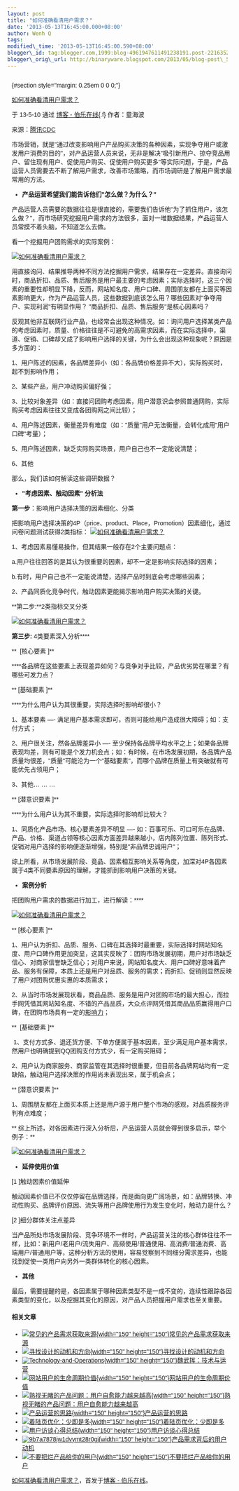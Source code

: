 ```yaml
--- 
layout: post 
title: "如何准确看清用户需求？" 
date: '2013-05-13T16:45:00.000+08:00' 
author: Wenh Q
tags:
modified\_time: '2013-05-13T16:45:00.590+08:00' 
blogger\_id: tag:blogger.com,1999:blog-4961947611491238191.post-2216352766230293721
blogger\_orig\_url: http://binaryware.blogspot.com/2013/05/blog-post\_5956.html
---
```


<div
style="font-family: sans-serif; margin: 0px 10px; overflow: auto; width: 100%;">

 {#section style="margin: 0.25em 0 0 0;"}

<div>

[如何准确看清用户需求？](http://blog.jobbole.com/39479/?utm_source=rss&utm_medium=rss&utm_campaign=%25e5%25a6%2582%25e4%25bd%2595%25e5%2587%2586%25e7%25a1%25ae%25e7%259c%258b%25e6%25b8%2585%25e7%2594%25a8%25e6%2588%25b7%25e9%259c%2580%25e6%25b1%2582%25ef%25bc%259f)

</div>

<div style="margin-bottom: 0.5em;">

于 13-5-10 通过 [博客 - 伯乐在线](http://blog.jobbole.com/){.f}
作者：童海波

</div>



来源：[腾讯CDC](http://cdc.tencent.com/?p=7342)

市场营销，就是"通过改变影响用户产品购买决策的各种因素，实现争夺用户或激发用户消费的目的"，对产品运营人员来说，无非是解决"吸引新用户、掠夺竞品用户、留住现有用户、促使用户购买、促使用户购买更多"等实际问题，于是，产品运营人员需要去不断了解用户需求，改善市场策略，而市场调研是了解用户需求最常用的方法。

-   **产品运营希望我们能告诉他们"怎么做？为什么？"**

产品运营人员需要的数据往往是很直接的，需要我们告诉他"为了抓住用户，该怎么做？"，而市场研究挖掘用户需求的方法很多，面对一堆数据结果，产品运营人员常摸不着头脑，不知道怎么去做。

看一个挖掘用户团购需求的实际案例：

[![如何准确看清用户需求？](http://blog.jobbole.com/wp-content/uploads/2013/05/userneeds1.jpg "如何准确看清用户需求？")](http://blog.jobbole.com/wp-content/uploads/2013/05/userneeds1.jpg "如何准确看清用户需求？")

用直接询问、结果推导两种不同方法挖掘用户需求，结果存在一定差异。直接询问时，商品折扣、品质、售后服务是用户最主要的考虑因素；实际选择时，这三个因素的重要性却明显下降，反而，网站知名度、用户口碑、周围朋友都在上面买等因素影响更大，作为产品运营人员，这些数据到底该怎么用？哪些因素对"争夺用户、实现利润"有明显作用？
"商品折扣、品质、售后服务"是核心因素吗？

反观其他非互联网行业产品，也经常会出现这种情况。如：询问用户选择某类产品的考虑因素时，质量、价格往往是不可避免的高需求因素，而在实际选择中，渠道、促销、口碑却又成了影响用户选择的关键，为什么会出现这种现象呢？原因是多方面的：

1、用户陈述的因素，各品牌差异小（如：各品牌价格差异不大），实际购买时，起不到影响作用；

2、某些产品，用户冲动购买偏好强；

3、比较对象差异（如：直接问团购考虑因素，用户潜意识会参照普通网购，实际购买考虑因素往往又变成各团购网之间比较）；

4、用户陈述因素，衡量差异有难度（如："质量"用户无法衡量，会转化成用"用户口碑"考量）；

5、用户陈述因素，缺乏实际购买场景，用户自己也不一定能说清楚；

6、其他

那么，我们该如何解读这些调研数据？

-   **"考虑因素、触动因素" 分析法**

**第一步**：影响用户选择决策的因素细化、分类

把影响用户选择决策的4P（price、product、Place，Promotion）因素细化，通过问卷问题测试获得2类指标： [![如何准确看清用户需求？](http://blog.jobbole.com/wp-content/uploads/2013/05/userneeds2.jpg "如何准确看清用户需求？")](http://blog.jobbole.com/wp-content/uploads/2013/05/userneeds2.jpg "如何准确看清用户需求？")

1、考虑因素易懂易操作，但其结果一般存在2个主要问题点：

a.用户往往回答的是其认为很重要的因素，却不一定是影响实际选择的因素；

b.有时，用户自己也不一定能说清楚，选择产品时到底会考虑哪些因素；

2、产品同质化竞争时代，触动因素更能揭示影响用户购买决策的关键。

**第二步:**2类指标交叉分类

[![如何准确看清用户需求？](http://blog.jobbole.com/wp-content/uploads/2013/05/userneeds3.jpg "如何准确看清用户需求？")](http://blog.jobbole.com/wp-content/uploads/2013/05/userneeds3.jpg "如何准确看清用户需求？")

<div align="left">

**第三步:** 4类要素深入分析****

</div>

<div align="left">

** 
[核心要素
]**

</div>

<div align="left">

****各品牌在这些要素上表现差异如何？与竞争对手比较，产品优劣势在哪里？有哪些可发力点？

</div>

<div align="left">

**
[基础要素
]**

</div>

<div align="left">

****为什么用户认为其很重要，实际选择时影响却很小？

</div>

<div align="left">

1、基本要素 —-
满足用户基本需求即可，否则可能给用户造成很大障碍；如：支付方式；

</div>

<div align="left">

2、用户很关注，然各品牌差异小 —-
至少保持各品牌平均水平之上；如果各品牌表现均差，则有可能是个发力机会点；如：有时候，在市场发展初期，各品牌产品质量均很差，"质量"可能沦为一个"基础要素"，而哪个品牌在质量上有突破就有可能优先占领用户；

</div>

<div align="left">

3、其他… … …

</div>

<div align="left">

**
[潜意识要素
]**

</div>

<div align="left">

****为什么用户认为其不重要，实际选择时影响却比较大？

</div>

<div align="left">

1、同质化产品市场、核心要素差异不明显 —-
如：百事可乐、可口可乐在品牌、产品、价格、渠道占领等核心因素方面差异越来越小，店内陈列位置、陈列形式、促销对用户选择的影响便逐渐增强，特别是"非品牌忠诚用户"；

</div>

<div align="left">

综上所看，从市场发展阶段、竟品、因素相互影响关系等角度，加深对4P各因素属于4类不同要素原因的理解，才能抓到影响用户决策的关键。

</div>

-   **案例分析**

把团购用户需求的数据进行加工，进行解读：****

[![如何准确看清用户需求？](http://blog.jobbole.com/wp-content/uploads/2013/05/userneeds4.jpg "如何准确看清用户需求？")](http://blog.jobbole.com/wp-content/uploads/2013/05/userneeds4.jpg "如何准确看清用户需求？")



<div align="left">

**
[核心要素
]**

</div>

<div align="left">

1、用户认为折扣、品质、服务、口碑在其选择时最重要，实际选择时网站知名度、用户口碑作用更加突显，这其实反映了：团购市场发展初期，用户对市场缺乏信心、对商家信誉缺乏信心；对用户来说，网站知名度大、用户口碑好意味着产品、服务有保障，本质上还是用户对品质、服务的需求；而折扣、促销则显然反映了用户对团购优惠实惠的本质需求；

</div>

2、从当时市场发展现状看，商品品质、服务是用户对团购市场的最大担心，而拉手网凭借其网站知名度、不错的产品品质，大众点评网凭借其商品品质赢得用户口碑，在团购市场具有一定的[影响力](http://www.amazon.cn/gp/product/B0044KME2E/ref=as_li_qf_sp_asin_il_tl?ie=UTF8&tag=vastwork-23&linkCode=as2&camp=536&creative=3200&creativeASIN=B0044KME2E "影响力")；

<div align="left">

** 
[基础要素
]**

</div>

<div align="left">

 1、支付方式多、退还货方便、下单方便属于基本因素，至少满足用户基本需求，然用户也明确提到QQ团购支付方式少，有一定购买阻碍；

</div>

2、用户认为商家服务、商家监管在其选择时很重要，但目前各品牌网站均有一定缺陷，触动用户选择决策的作用尚未表现出来，属于机会点；

<div align="left">

**
[潜意识要素
]**

</div>

<div align="left">

1、周围朋友都在上面买本质上还是用户源于用户整个市场的感观，对品质服务评判有点难度；

</div>

** 综上所述，对各因素进行深入分析后，产品运营人员就会得到很多启示，举个例子：**

[![如何准确看清用户需求？](http://blog.jobbole.com/wp-content/uploads/2013/05/userneeds5.jpg "如何准确看清用户需求？")](http://blog.jobbole.com/wp-content/uploads/2013/05/userneeds5.jpg "如何准确看清用户需求？")



-   **延伸使用价值**


[1
]触动因素价值延伸

触动因素价值已不仅仅停留在品牌选择，而是面向更广阔场景，如：品牌转换、冲动性购买、品牌评价原因、流失等用户品牌使用行为发生变化时，触动力是什么？


[2
]细分群体关注点差异

当产品所处市场发展阶段、竞争环境不一样时，产品运营关注的核心群体往往不一样，比如：新用户/老用户/流失用户、高频使用/普通使用、高消费/普通消费、高端用户/普通用户等，这种分析方法的使用，容易觉察到不同细分需求差异，也能找到促使一类用户向另外一类群体转化的核心因素。

-   **其他**

最后，需要提醒的是，各因素属于哪种因素类型不是一成不变的，连续性跟踪各因素类型的变化，以及挖掘其变化的原因，对产品人员把握用户需求也至关重要。

#### 相关文章

-   [![常见的产品需求获取来源](http://blog.jobbole.com/wp-content/uploads/2012/08/Common-product-needs-to-obtain-the-source-150x150.jpg){width="150"
    height="150"}](http://blog.jobbole.com/25249/)[常见的产品需求获取来源](http://blog.jobbole.com/25249/)
-   [![寻找设计的动机和方向](http://blog.jobbole.com/wp-content/uploads/2012/09/banner2-150x150.jpg){width="150"
    height="150"}](http://blog.jobbole.com/28027/)[寻找设计的动机和方向](http://blog.jobbole.com/28027/)
-   [![Technology-and-Operations](http://blog.jobbole.com/wp-content/uploads/2012/08/Technology-and-Operations-150x150.jpg){width="150"
    height="150"}](http://blog.jobbole.com/26068/)[魏武挥：技术与运营](http://blog.jobbole.com/26068/)
-   [![网站用户的生命周期价值](http://blog.jobbole.com/wp-content/uploads/2012/06/Calculate-Customer-Lifetime-Value3-150x150.png){width="150"
    height="150"}](http://blog.jobbole.com/21421/)[网站用户的生命周期价值](http://blog.jobbole.com/21421/)
-   [![熟视无睹的产品问题：用户自愈能力越来越高](http://blog.jobbole.com/wp-content/uploads/2012/09/U6349P2DT20120920110213-150x150.png){width="150"
    height="150"}](http://blog.jobbole.com/28292/)[熟视无睹的产品问题：用户自愈能力越来越高](http://blog.jobbole.com/28292/)
-   [![产品运营的思路](http://blog.jobbole.com/wp-content/uploads/2012/08/%E4%BA%A7%E5%93%81%E8%BF%90%E8%90%A5%E6%80%9D%E8%B7%AF-150x150.jpg){width="150"
    height="150"}](http://blog.jobbole.com/24807/)[产品运营的思路](http://blog.jobbole.com/24807/)
-   [![着陆页优化：少即是多](http://blog.jobbole.com/wp-content/uploads/2012/11/j2XyX8A2yVzJt-150x150.png){width="150"
    height="150"}](http://blog.jobbole.com/29795/)[着陆页优化：少即是多](http://blog.jobbole.com/29795/)
-   [![用户访谈心得总结](http://blog.jobbole.com/wp-content/uploads/2012/06/User-interview-experience-summary-150x150.jpg){width="150"
    height="150"}](http://blog.jobbole.com/21308/)[用户访谈心得总结](http://blog.jobbole.com/21308/)
-   [![9b7a7878jw1dvymt28r0gj](http://blog.jobbole.com/wp-content/uploads/2012/08/9b7a7878jw1dvymt28r0gj-150x150.jpg){width="150"
    height="150"}](http://blog.jobbole.com/25646/)[产品需求背后的用户动机](http://blog.jobbole.com/25646/)
-   [![不要把烂产品给你的用户](http://blog.jobbole.com/wp-content/uploads/2011/11/bad-product-to-user-150x150.png){width="150"
    height="150"}](http://blog.jobbole.com/5164/)[不要把烂产品给你的用户](http://blog.jobbole.com/5164/)

[如何准确看清用户需求？](http://blog.jobbole.com/39479/)，首发于[博客 -
伯乐在线](http://blog.jobbole.com/)。

</div>
